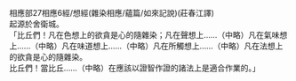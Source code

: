 相應部27相應6經/想經(雜染相應/蘊篇/如來記說)(莊春江譯)  
起源於舍衛城。  
「比丘們！凡在色想上的欲貪是心的隨雜染；凡在聲想上……（中略）凡在氣味想上……（中略）凡在味道想上……（中略）凡在所觸想上……（中略）凡在法想上的欲貪是心的隨雜染。  
比丘們！當比丘……（中略）在應該以證智作證的諸法上是適合作業的。」  
  
  
